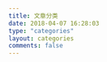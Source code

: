 ```yaml
---
title: 文章分类
date: 2018-04-07 16:28:03
type: "categories"
layout: categories
comments: false
---
```

